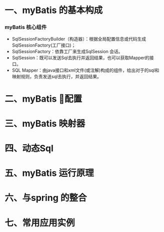 # 一、myBatis 的基本构成

### myBatis 核心组件
- SqlSessionFactoryBuilder（构造器）：根据全局配置信息或代码生成SqlSessionFactory(工厂接口)；
- SqlSessionFactory：依靠工厂来生成SqlSession 会话。
- SqlSession：既可以发送Sql去执行并返回结果，也可以获取Mapper的接口。
- SQL Mapper：由java接口和xml文件(或注解)构成的组件，给出对于的sql和映射规则，负责发送sql去执行，并返回结果。

# 二、myBatis 配置

# 三、myBatis 映射器

# 四、动态Sql

# 五、myBatis 运行原理

# 六、与spring 的整合

# 七、常用应用实例
